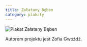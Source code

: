 ```yaml
---
title: Załatany Bęben
category: plakaty
---
```


![Plakat Załatany Bęben](http://zsyp.fl9.eu/pratchett/posters/poster_10_2016.jpg)

Autorem projektu jest Zofia Gwóźdź.